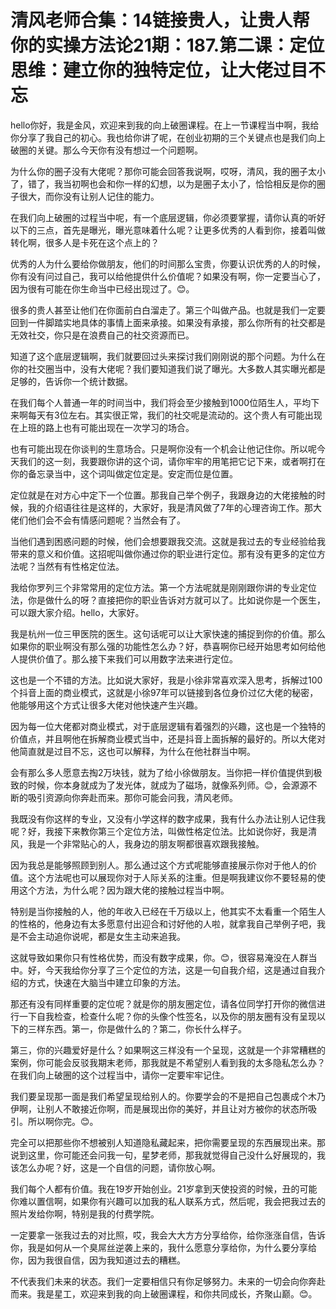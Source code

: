 # 清风老师合集：14链接贵人，让贵人帮你的实操方法论21期：187.第二课：定位思维：建立你的独特定位，让大佬过目不忘

hello你好，我是金风，欢迎来到我的向上破圈课程。在上一节课程当中啊，我给你分享了我自己的初心。我也给你讲了呢，在创业初期的三个关键点也是我们向上破圈的关键。那么今天你有没有想过一个问题啊。

为什么你的圈子没有大佬呢？那你可能会回答我说啊，哎呀，清风，我的圈子太小了，错了，我当初啊也会和你一样的幻想，以为是圈子太小了，恰恰相反是你的圈子很大，而你没有让别人记住的能力。

在我们向上破圈的过程当中呢，有一个底层逻辑，你必须要掌握，请你认真的听好以下的三点，首先是曝光，曝光意味着什么呢？让更多优秀的人看到你，接着叫做转化啊，很多人是卡死在这个点上的？

优秀的人为什么要给你做朋友，他们的时间那么宝贵，你要认识优秀的人的时候，你有没有问过自己，我可以给他提供什么价值呢？如果没有啊，你一定要当心了，因为很有可能在你生命当中已经出现过了。😊。

很多的贵人甚至让他们在你面前白白溜走了。第三个叫做产品。也就是我们一定要回到一件脚踏实地具体的事情上面来承接。如果没有承接，那么你所有的社交都是无效社交，你只是在浪费自己的社交资源而已。

知道了这个底层逻辑啊，我们就要回过头来探讨我们刚刚说的那个问题。为什么在你的社交圈当中，没有大佬呢？我们要知道我们说了曝光。大多数人其实曝光都是足够的，告诉你一个统计数据。

在我们每个人普通一年的时间当中，我们将会至少接触到1000位陌生人，平均下来啊每天有3位左右。其实很正常，我们的社交呢是流动的。这个贵人有可能出现在上班的路上也有可能出现在一次学习的场合。

也有可能出现在你谈判的生意场合。只是啊你没有一个机会让他记住你。所以呢今天我们的这一刻，我要跟你讲的这个词，请你牢牢的用笔把它记下来，或者啊打在你的备忘录当中，这个词叫做定位定是。安定而位是位置。

定位就是在对方心中定下一个位置。那我自己举个例子，我跟身边的大佬接触的时候，我的介绍语往往是这样的，大家好，我是清风做了7年的心理咨询工作。那大佬们他们会不会有情感问题呢？当然会有了。

当他们遇到困惑问题的时候，他们会想要跟我交流。这就是我过去的专业经验给我带来的意义和价值。这招呢叫做你通过你的职业进行定位。那有没有更多的定位方法呢？当然有有性格定位法。

我给你罗列三个非常常用的定位方法。第一个方法呢就是刚刚跟你讲的专业定位法，你是做什么的呀？直接把你的职业告诉对方就可以了。比如说你是一个医生，可以跟大家介绍。hello，大家好。

我是杭州一位三甲医院的医生。这句话呢可以让大家快速的捕捉到你的价值。那么如果你的职业啊没有那么强的功能性怎么办？好，恭喜啊你已经开始思考如何给他人提供价值了。那么接下来我们可以用数字法来进行定位。

这也是一个不错的方法。比如说大家好，我是小徐非常喜欢深入思考，拆解过100个抖音上面的商业模式，这就是小徐97年可以链接到各位身价过亿大佬的秘密，他能够用这个方式让很多大佬对他快速产生兴趣。

因为每一位大佬都对商业模式，对于底层逻辑有着强烈的兴趣，这也是一个独特的价值点，并且啊他在拆解商业模式当中，还是抖音上面拆解的最好的。所以大佬对他简直就是过目不忘，这也可以解释，为什么在他社群当中啊。

会有那么多人愿意去掏2万块钱，就为了给小徐做朋友。当你把一样价值提供到极致的时候，你本身就成为了发光体，就成为了磁场，就像系列师。😊，会源源不断的吸引资源向你奔赴而来。那你可能会问我，清风老师。

我既没有你这样的专业，又没有小学这样的数字成果，我有什么办法让别人记住我呢？好，我接下来教你第三个定位方法，叫做性格定位法。比如说你好，我是清风，我是一个非常贴心的人，我身边的朋友啊都很喜欢跟我接触。

因为我总是能够照顾到别人。那么通过这个方式呢能够直接展示你对于他人的价值。这个方法呢也可以展现你对于人际关系的注重。但是啊我建议你不要轻易的使用这个方法，为什么呢？因为跟大佬的接触过程当中啊。

特别是当你接触的人，他的年收入已经在千万级以上，他其实不太看重一个陌生人的性格的，他身边有太多愿意付出迎合和讨好他的人啦，就拿我自己举例子吧，我是不会主动追你说呢，都是女生主动来追我。

这就导致如果你只有性格优势，而没有数字成果，你。😊，很容易淹没在人群当中。好，今天我给你分享了三个定位的方法，这是一句自我介绍，这是通过自我介绍的方式，快速在大脑当中建立印象的方法。

那还有没有同样重要的定位呢？就是你的朋友圈定位，请各位同学打开你的微信进行一下自我检查，检查什么呢？你的头像个性签名，以及你的朋友圈有没有呈现以下的三样东西。第一，你是做什么的？第二，你长什么样子。

第三，你的兴趣爱好是什么？如果啊这三样没有一个呈现，这就是一个非常糟糕的案例，你可能会反驳我期末老师，那我就是不希望别人看到我的太多隐私怎么办？在我们向上破圈的这个过程当中，请你一定要牢牢记住。

我们要呈现那一面是我们希望呈现给别人的。你要学会的不是把自己包裹成个木乃伊啊，让别人不敢接近你啊，而是展现出你的美好，并且让对方被你的状态所吸引。所以啊你完。😊。

完全可以把那些你不想被别人知道隐私藏起来，把你需要呈现的东西展现出来。那说到这里，你可能还会问我一句，星梦老师，那我就觉得自己没什么好展现的，我该怎么办呢？好，这是一个自信的问题，请你放心啊。

我们每个人都有价值。我在19岁开始创业。21岁拿到天使投资的时候，丑的可能你难以置信啊，如果你有兴趣可以加我的私人联系方式，然后呢，我会把我过去的照片发给你啊，特别是我的付费学院。

一定要拿一张我过去的对比照，哎，我会大大方方分享给你，给你涨涨自信，告诉你，我是如何从一个臭屌丝逆袭上来的，我什么愿意分享给你，为什么要分享给你，因为我很自信，因为我知道过去的糟糕。

不代表我们未来的状态。我们一定要相信只有你足够努力。未来的一切会向你奔赴而来。我是星工，欢迎来到我的向上破圈课程，和你共同成长，齐聚山巅。😊。

